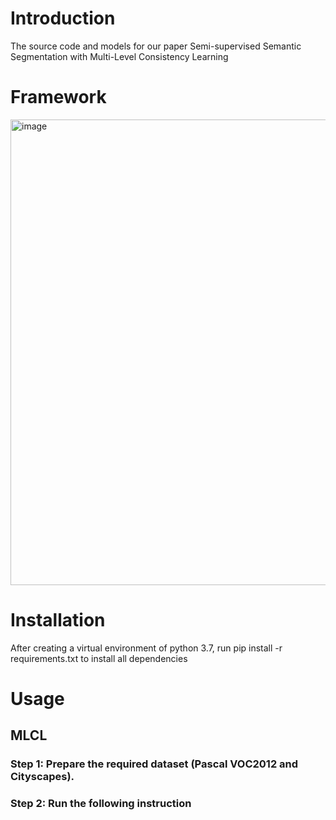 
# Introduction
 The source code and models for our paper Semi-supervised Semantic Segmentation with Multi-Level Consistency Learning

# Framework
<img width="745" alt="image" src="https://github.com/MKSAQW/MLCL/assets/155893338/7982cdc1-ac88-480e-a876-5af7f28f617f">


# Installation
  After creating a virtual environment of python 3.7, run pip install -r requirements.txt to install all dependencies

# Usage
## MLCL
### Step 1:  Prepare the required dataset (Pascal VOC2012 and Cityscapes).
### Step 2:  Run the following instruction
  
